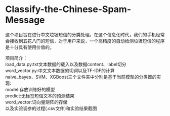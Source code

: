 # Classify-the-Chinese-Spam-Message
这个项目旨在进行中文垃圾短信的分类处理。在这个信息化时代，我们的手机经常会接收到五花八门的短信，对于用户来说，一个高精度的自动检测垃圾短信的程序是十分具有使用价值的。

项目简介：
</br>load_data.py:txt文本数据的载入以及数据content、label切分
</br>word_vector.py:中文文本数据的切词以及TF-IDF的计算
</br>naive_bayes、SVM、XGBoost三个文件夹中分别是基于当前模型的分类器的实现:
</br>model:存放训练好的模型
</br>predict:无标签短信文本的预测结果
</br>word_vector:词向量矩阵的存储
</br>以及实验调参的过程(.csv文件)和实验结果截图
